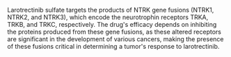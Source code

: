Larotrectinib sulfate targets the products of NTRK gene fusions (NTRK1, NTRK2, and NTRK3), which encode the neurotrophin receptors TRKA, TRKB, and TRKC, respectively. The drug's efficacy depends on inhibiting the proteins produced from these gene fusions, as these altered receptors are significant in the development of various cancers, making the presence of these fusions critical in determining a tumor's response to larotrectinib.